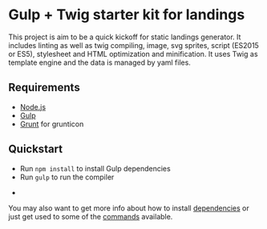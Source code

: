 # Gulp + Twig starter kit for landings

This project is aim to be a quick kickoff for static landings generator. It includes linting as well as twig compiling, image, svg sprites, script (ES2015 or ES5), stylesheet and HTML optimization
and minification. It uses Twig as template engine and the data is managed by yaml files.

## Requirements

  * [Node.js](http://nodejs.org)
  * [Gulp](http://gulpjs.com/)
  * [Grunt](http://gruntjs.com/) for grunticon

## Quickstart

  * Run `npm install` to install Gulp dependencies
  * Run `gulp` to run the compiler

-

You may also want to get more info about how to install [dependencies](docs/install.md) or just get used to some of the [commands](docs/commands.md) available.
